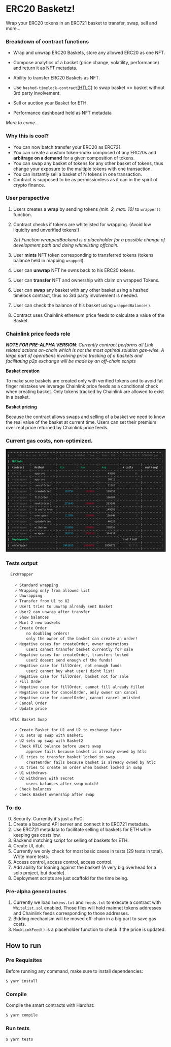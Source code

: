 # ERC20 Basketz!

Wrap your ERC20 tokens in an ERC721 basket to transfer, swap, sell and more...

### Breakdown of contract functions

* Wrap and unwrap ERC20 Baskets, store any allowed ERC20 as one NFT.

* Compose analytics of a basket (price change, volatility, performance) and return it as NFT metadata.

* Ability to transfer ERC20 Baskets as NFT.

* Use `hashed-timelock-contract`[[HTLC]](https://github.com/ConsenSys/hashed-timelock-contract-ethereum) to swap basket <> basket without 3rd party involvement.

* Sell or auction your Basket for ETH.

* Performance dashboard held as NFT metadata

*More to come...*

### Why this is cool?

* You can now batch transfer your ERC20 as ERC721.
* You can create a custom token-index composed of any ERC20s and **arbitrage on a demand** for a given composition of tokens.
* You can swap any basket of tokens for any other basket of tokens, thus change your exposure to the multiple tokens with one transaction.
* You can instantly sell a basket of N tokens in one transaction.
* Contract is supposed to be as permissionless as it can in the spirit of crypto finance.

### User perspective

1) Users creates a **wrap** by sending tokens *(min. 2, max. 10)* to `wrapper()` function.
2) Contract checks if tokens are whitelisted for wrapping. (Avoid low liquidity and unverified tokens!)

    2a) *Function wrappedBackend is a placeholder for a possible change of development path and doing whitelisting offchain.*

3) User **mints** NFT token corresponding to transferred tokens (tokens balance held in mapping `wrapped`).
4) User can **unwrap** NFT he owns back to his ERC20 tokens.
5) User can **transfer** NFT and ownership with claim on wrapped Tokens.
6) User can **swap** any basket with any other basket using a hashed timelock contract, thus no 3rd party involvement is needed.
7) User can check the balance of his basket using `wrappedBalance()`.
8) Contract uses Chainlink ethereum price feeds to calculate a value of the Basket.

### Chainlink price feeds role

***NOTE FOR PRE-ALPHA VERSION***: *Currently contract performs all Link related actions on-chain which is not the most optimal solution gas-wise. A large part of operations involving price tracking of a baskets and facilitating p2p exchange will be made by an off-chain scripts*

**Basket creation**

To make sure baskets are created only with verified tokens and to avoid fat finger mistakes we leverage Chainlink price feeds as a conditional check when creating basket. Only tokens tracked by Chainlink are allowed to exist in a basket.

**Basket pricing**

Because the contract allows swaps and selling of a basket we need to know the real value of the basket at current time. Users can set their premium over real price returned by Chainlink price feeds.

### Current gas costs, non-optimized.

![Gas used in tests](gas_cost.png)

### Tests output

````html
  ErcWrapper

    ✓ Standard wrapping
    ✓ Wrapping only from allowed list
    ✓ Unwrapping
    ✓ Transfer from U1 to U2
    ✓ User1 tries to unwrap already sent Basket
    ✓ User2 can unwrap after transfer
    ✓ Show balances
    ✓ Mint 2 new baskets
    ✓ Create Order
         no doubling orders!
         only the owner of the basket can create an order!
    ✓ Negative cases for createOrder, owner operations
         user1 cannot transfer basket currently for sale
    ✓ Negative cases for createOrder, transfers locked
         user2 doesnt send enough of the funds!
    ✓ Negative case for fillOrder, not enough funds
         user2 cannot buy what user1 didnt list!
    ✓ Negative case for fillOrder, basket not for sale
    ✓ Fill Order
    ✓ Negative case for fillOrder, cannot fill already filled
    ✓ Negative case for cancelOrder, only owner can cancel
    ✓ Negative case for cancelOrder, cannot cancel unlisted
    ✓ Cancel Order
    ✓ Update price

  HTLC Basket Swap

    ✓ Create Basket for U1 and U2 to exchange later
    ✓ U1 sets up swap with Basket1
    ✓ U2 sets up swap with Basket2
    ✓ Check HTLC balance before users swap
         approve fails because basket is already owned by htlc
    ✓ U1 tries to transfer basket locked in swap
         createOrder fails because basket is already owned by htlc
    ✓ U1 tries to create an order when basket locked in swap
    ✓ U1 withdraws
    ✓ U2 withdraws with secret
         users balances after swap match!
    ✓ Check balances
    ✓ Check Basket ownership after swap
````

### To-do

0. Security. Currently it's just a PoC.
1. Create a backend API server and connect it to ERC721 metadata.
2. Use ERC721 metadata to facilitate selling of baskets for ETH while keeping gas costs low.
3. Backend matching script for selling of baskets for ETH.
4. Create UI, duh.
5. Currently we only check for most basic cases in tests (29 tests in total). Write more tests.
7. Access control, access control, access control.
6. Add ability for loaning against the basket! (A very big overhead for a solo project, but doable).
8. Deployment scripts are just scaffold for the time being.

### Pre-alpha general notes

1. Currently we load `tokens.txt` and `feeds.txt` to execute a contract with `Whitelist.sol` enabled. Those files will hold mainnet tokens addresses and Chainlink feeds corresponding to those addresses.
2. Bidding mechanism will be moved off-chain in a big part to save gas costs.
3. `MockLinkFeed()` is a placeholder function to check if the price is updated.

## How to run

### Pre Requisites

Before running any command, make sure to install dependencies:

```sh
$ yarn install
```

### Compile

Compile the smart contracts with Hardhat:

```sh
$ yarn compile
```

### Run tests

```sh
$ yarn tests
```
